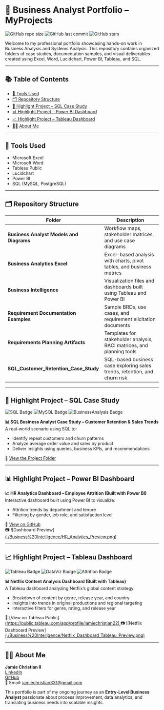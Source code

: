 # 📁 Business Analyst Portfolio – MyProjects

![GitHub repo size](https://img.shields.io/github/repo-size/JamieChristian22/MyProjects)
![GitHub last commit](https://img.shields.io/github/last-commit/JamieChristian22/MyProjects)
![GitHub stars](https://img.shields.io/github/stars/JamieChristian22/MyProjects?style=social)

Welcome to my professional portfolio showcasing hands-on work in Business Analysis and Systems Analysis. This repository contains organized folders of case studies, documentation samples, and visual deliverables created using Excel, Word, Lucidchart, Power BI, Tableau, and SQL.

---

## 📚 Table of Contents

- [🧰 Tools Used](#-tools-used)
- [🗂 Repository Structure](#-repository-structure)
- [🧠 Highlight Project – SQL Case Study](#-highlight-project--sql-case-study)
- [📊 Highlight Project – Power BI Dashboard](#-highlight-project--power-bi-dashboard)
- [📈 Highlight Project – Tableau Dashboard](#-highlight-project--tableau-dashboard)
- [👨‍💻 About Me](#-about-me)

---

## 🧰 Tools Used

- Microsoft Excel  
- Microsoft Word  
- Tableau Public  
- Lucidchart  
- Power BI  
- SQL (MySQL, PostgreSQL)

---

## 🗂 Repository Structure

| Folder                                   | Description                                                                 |
|------------------------------------------|-----------------------------------------------------------------------------|
| **Business Analyst Models and Diagrams** | Workflow maps, stakeholder matrices, and use case diagrams                 |
| **Business Analytics Excel**             | Excel-based analysis with charts, pivot tables, and business metrics       |
| **Business Intelligence**                | Visualization files and dashboards built using Tableau and Power BI        |
| **Requirement Documentation Examples**   | Sample BRDs, use cases, and requirement elicitation documents              |
| **Requirements Planning Artifacts**      | Templates for stakeholder analysis, RACI matrices, and planning tools      |
| **SQL_Customer_Retention_Case_Study**    | SQL-based business case exploring sales trends, retention, and churn risk  |

---

## 🧠 Highlight Project – SQL Case Study
![SQL Badge](https://img.shields.io/badge/SQL-Data--Driven%20Insights-blue)
![MySQL Badge](https://img.shields.io/badge/MySQL-Structured%20Queries-blue)
![BusinessAnalysis Badge](https://img.shields.io/badge/Business--Analysis-Use%20Case%20Design-brightgreen)

**📊 SQL Business Analyst Case Study – Customer Retention & Sales Trends**  
A real-world scenario using SQL to:
- Identify repeat customers and churn patterns  
- Analyze average order value and sales by product  
- Deliver insights using queries, business KPIs, and recommendations  

📁 [View the Project Folder](./SQL_Customer_Retention_Case_Study/README.md)

---

## 📊 Highlight Project – Power BI Dashboard

**📈 HR Analytics Dashboard – Employee Attrition (Built with Power BI)**  
Interactive dashboard built using Power BI to visualize:
- Attrition trends by department and tenure  
- Filtering by gender, job role, and satisfaction level  

🔗 [View on GitHub](https://github.com/JamieChristian22/MyProjects/tree/main/Business%20Intelligence)  
📷 ![Dashboard Preview][(./Business%20Intelligence/HR_Analytics_Preview.png)](https://github.com/JamieChristian22/MyProjects/blob/main/Business%20Intelligence/Power%20BI%20HR%20Dashboard.pdf)

---

## 📈 Highlight Project – Tableau Dashboard
![Tableau Badge](https://img.shields.io/badge/Tableau-Dashboard--Design-orange)
![DataViz Badge](https://img.shields.io/badge/Data--Visualization-KPIs%20%26%20Trends-yellow)
![Attrition Badge](https://img.shields.io/badge/HR%20Analytics-Employee%20Attrition-lightgrey)

**📊 Netflix Content Analysis Dashboard (Built with Tableau)**  
A Tableau dashboard analyzing Netflix’s global content strategy:
- Breakdown of content by genre, release year, and country  
- Insights into trends in original productions and regional targeting  
- Interactive filters for genre, rating, and release year  

🔗 [View on Tableau Public][(https://public.tableau.com/app/profile/jamiechristian22)  ](https://public.tableau.com/app/profile/jamie.christian/vizzes)
📷 ![Netflix Dashboard Preview][(./Business%20Intelligence/Netflix_Dashboard_Tableau_Preview.png)](https://github.com/JamieChristian22/MyProjects/blob/main/Business%20Intelligence/Netflix.pdf)

---

## 👨‍💻 About Me

**Jamie Christian II**  
[LinkedIn](www.linkedin.com/in/jamie-christian-ii-6b7a01232)  
[GitHub](https://github.com/JamieChristian22)  
📧 Email: jamiechristian331@gmail.com

This portfolio is part of my ongoing journey as an **Entry-Level Business Analyst** passionate about process improvement, data analytics, and translating business needs into scalable insights.
